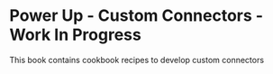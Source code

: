 # Power Up - Custom Connectors - Work In Progress

This book contains cookbook recipes to develop custom connectors

